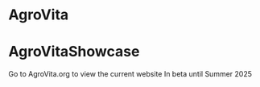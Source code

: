 # AgroVita
# AgroVitaShowcase
Go to AgroVita.org to view the current website
In beta until Summer 2025
